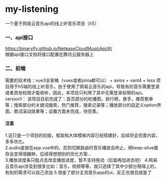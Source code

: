 # my-listening
一个基于网易云音乐api的线上听音乐项目（h5）

### 一、api接口
https://binaryify.github.io/NeteaseCloudMusicApi/#/  
根据api接口文档将接口配置在腾讯云服务器上

### 二、前端
需要的技术栈：vue3全家桶（vuex或者pinia都可以） + axios + vant4 + less
项目用于h5端的线上听音乐，由于使用了网易云音乐的api，导致有的音乐需要登录或者其他权限才能收听，因此，本项目只利用了其中无需登录权限的api。  
version1： 该项目目前完成了：首页部分的轮播图，排行榜，歌手，推荐歌单等；搜索部分的关键词搜索，热门推荐，搜索记录等；播放部分的自定义option界面，歌词滚动效果等；设置方面未完成，待完善。  

#### 注意
1.这只是一个项目的初版，框架和大体模板内容已经搭建好，后续将会完善内容，多多优化。  
2.audio是放在app.vue中的，否则切换路由时音乐播放会终止，用keep-alive缓存会变得很臃肿，后续得想想别的优化方案...  
3.播放进度条只能点击改变播放进度，暂不支持拖动（后面再加进去吧）
4.网易云音乐api涉及到很多比如：音乐，视频等等，我只选择了其中少部分用得上的，有别的需求可以自己添加
5.借鉴了部分主流音乐app的ui，反正也很丑就是了

